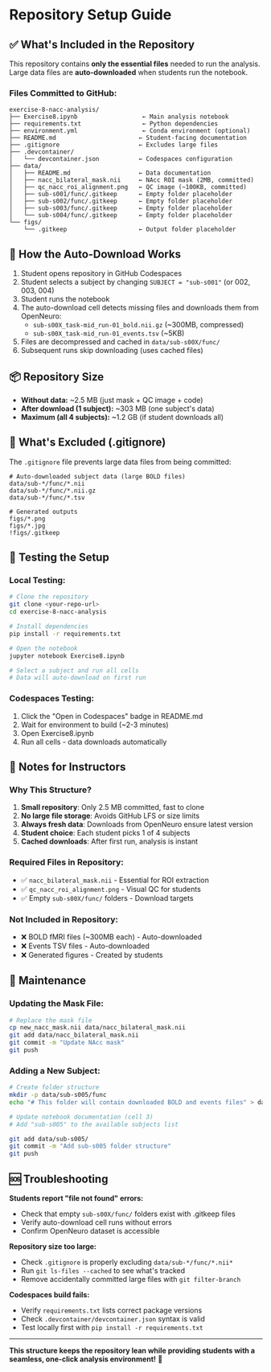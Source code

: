 # Repository Setup Guide

## ✅ What's Included in the Repository

This repository contains **only the essential files** needed to run the analysis. Large data files are **auto-downloaded** when students run the notebook.

### Files Committed to GitHub:

```
exercise-8-nacc-analysis/
├── Exercise8.ipynb                  ← Main analysis notebook
├── requirements.txt                 ← Python dependencies
├── environment.yml                  ← Conda environment (optional)
├── README.md                       ← Student-facing documentation
├── .gitignore                      ← Excludes large files
├── .devcontainer/
│   └── devcontainer.json           ← Codespaces configuration
├── data/
│   ├── README.md                   ← Data documentation
│   ├── nacc_bilateral_mask.nii     ← NAcc ROI mask (2MB, committed)
│   ├── qc_nacc_roi_alignment.png   ← QC image (~100KB, committed)
│   ├── sub-s001/func/.gitkeep      ← Empty folder placeholder
│   ├── sub-s002/func/.gitkeep      ← Empty folder placeholder
│   ├── sub-s003/func/.gitkeep      ← Empty folder placeholder
│   └── sub-s004/func/.gitkeep      ← Empty folder placeholder
└── figs/
    └── .gitkeep                    ← Output folder placeholder
```

## 🔄 How the Auto-Download Works

1. Student opens repository in GitHub Codespaces
2. Student selects a subject by changing `SUBJECT = "sub-s001"` (or 002, 003, 004)
3. Student runs the notebook
4. The auto-download cell detects missing files and downloads them from OpenNeuro:
   - `sub-s00X_task-mid_run-01_bold.nii.gz` (~300MB, compressed)
   - `sub-s00X_task-mid_run-01_events.tsv` (~5KB)
5. Files are decompressed and cached in `data/sub-s00X/func/`
6. Subsequent runs skip downloading (uses cached files)

## 📦 Repository Size

- **Without data:** ~2.5 MB (just mask + QC image + code)
- **After download (1 subject):** ~303 MB (one subject's data)
- **Maximum (all 4 subjects):** ~1.2 GB (if student downloads all)

## 🚫 What's Excluded (.gitignore)

The `.gitignore` file prevents large data files from being committed:

```gitignore
# Auto-downloaded subject data (large BOLD files)
data/sub-*/func/*.nii
data/sub-*/func/*.nii.gz
data/sub-*/func/*.tsv

# Generated outputs
figs/*.png
figs/*.jpg
!figs/.gitkeep
```

## 🧪 Testing the Setup

### Local Testing:
```bash
# Clone the repository
git clone <your-repo-url>
cd exercise-8-nacc-analysis

# Install dependencies
pip install -r requirements.txt

# Open the notebook
jupyter notebook Exercise8.ipynb

# Select a subject and run all cells
# Data will auto-download on first run
```

### Codespaces Testing:
1. Click the "Open in Codespaces" badge in README.md
2. Wait for environment to build (~2-3 minutes)
3. Open Exercise8.ipynb
4. Run all cells - data downloads automatically

## 📝 Notes for Instructors

### Why This Structure?

1. **Small repository**: Only 2.5 MB committed, fast to clone
2. **No large file storage**: Avoids GitHub LFS or size limits
3. **Always fresh data**: Downloads from OpenNeuro ensure latest version
4. **Student choice**: Each student picks 1 of 4 subjects
5. **Cached downloads**: After first run, analysis is instant

### Required Files in Repository:

- ✅ `nacc_bilateral_mask.nii` - Essential for ROI extraction
- ✅ `qc_nacc_roi_alignment.png` - Visual QC for students
- ✅ Empty `sub-s00X/func/` folders - Download targets

### Not Included in Repository:

- ❌ BOLD fMRI files (~300MB each) - Auto-downloaded
- ❌ Events TSV files - Auto-downloaded
- ❌ Generated figures - Created by students

## 🔧 Maintenance

### Updating the Mask File:
```bash
# Replace the mask file
cp new_nacc_mask.nii data/nacc_bilateral_mask.nii
git add data/nacc_bilateral_mask.nii
git commit -m "Update NAcc mask"
git push
```

### Adding a New Subject:
```bash
# Create folder structure
mkdir -p data/sub-s005/func
echo "# This folder will contain downloaded BOLD and events files" > data/sub-s005/func/.gitkeep

# Update notebook documentation (cell 3)
# Add "sub-s005" to the available subjects list

git add data/sub-s005/
git commit -m "Add sub-s005 folder structure"
git push
```

## 🆘 Troubleshooting

**Students report "file not found" errors:**
- Check that empty `sub-s00X/func/` folders exist with .gitkeep files
- Verify auto-download cell runs without errors
- Confirm OpenNeuro dataset is accessible

**Repository size too large:**
- Check `.gitignore` is properly excluding `data/sub-*/func/*.nii*`
- Run `git ls-files --cached` to see what's tracked
- Remove accidentally committed large files with `git filter-branch`

**Codespaces build fails:**
- Verify `requirements.txt` lists correct package versions
- Check `.devcontainer/devcontainer.json` syntax is valid
- Test locally first with `pip install -r requirements.txt`

---

**This structure keeps the repository lean while providing students with a seamless, one-click analysis environment!** 🚀